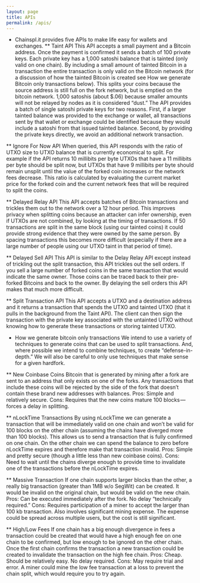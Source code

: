 ```yaml
---
layout: page
title: APIs
permalink: /apis/
---
```

* Chainspl.it provides five APIs to make life easy for wallets and exchanges.
** Taint API
This API accepts a small payment and a Bitcoin address. Once the payment is confirmed it sends a batch of 100 private keys. Each private key has a 1,000 satoshi balance that is tainted (only valid on one chain). By including a small amount of tainted Bitcoin in a transaction the entire transaction is only valid on the Bitcoin network (for a discussion of how the tainted Bitcoin is created see How we generate Bitcoin only transactions below). This splits your coins because the source address is still full on the fork network, but is emptied on the bitcoin network. 1,000 satoshis (about $.06) because smaller amounts will not be relayed by nodes as it is considered “dust.”
The API provides a batch of single satoshi private keys for two reasons. First, if a larger tainted balance was provided to the exchange or wallet, all transactions sent by that wallet or exchange could be identified because they would include a satoshi from that issued tainted balance. Second, by providing the private keys directly, we avoid an additional network transaction.

** Ignore For Now API
When queried, this API responds with the ratio of UTXO size to UTXO balance that is currently economical to split. For example if the API returns 10 millibits per byte UTXOs that have a 11 millibits per byte should be split now, but UTXOs that have 9 millibits per byte should remain unsplit until the value of the forked coin increases or the network fees decrease.
This ratio is calculated by evaluating the current market price for the forked coin and the current network fees that will be required to split the coins.

** Delayed Relay API
This API accepts batches of Bitcoin transactions and trickles them out to the network over a 12 hour period. This improves privacy when splitting coins because an attacker can infer ownership, even if UTXOs are not combined, by looking at the timing of transactions. If 50 transactions are split in the same block (using our tainted coins) it could provide strong evidence that they were owned by the same person. By spacing transactions this becomes more difficult (especially if there are a large number of people using our UTXO taint in that period of time).

** Delayed Sell API
This API is similar to the Delay Relay API except instead of trickling out the split transaction, this API trickles out the sell orders. If you sell a large number of forked coins in the same transaction that would indicate the same owner. Those coins can be traced back to their pre-forked Bitcoins and back to the owner. By delaying the sell orders this API makes that much more difficult.

** Split Transaction API
This API accepts a UTXO and a destination address and it returns a transaction that spends the UTXO and tainted UTXO (that it pulls in the background from the Taint API). The client can then sign the transaction with the private key associated with the untainted UTXO without knowing how to generate these transactions or storing tainted UTXO.

* How we generate bitcoin only transactions
We intend to use a variety of techniques to generate coins that can be used to split transactions. And, where possible we intend to combine techniques, to create “defense-in-depth.” We will also be careful to only use techniques that make sense for a given hardfork. 

** New Coinbase Coins
Bitcoin that is generated by mining after a fork are sent to an address that only exists on one of the forks. Any transactions that include these coins will be rejected by the side of the fork that doesn’t contain these brand new addresses with balances.
Pros: Simple and relatively secure.
Cons: Requires that the new coins mature 100 blocks — forces a delay in splitting.


** nLockTime Transactions
By using nLockTime we can generate a transaction that will be immediately valid on one chain and won’t be valid for 100 blocks on the other chain (assuming the chains have diverged more than 100 blocks). This allows us to send a transaction that is fully confirmed on one chain. On the other chain we can spend the balance to zero before nLockTime expires and therefore make that transaction invalid. 
Pros: Simple and pretty secure (though a little less than new coinbase coins).
Cons: Need to wait until the chains diverge enough to provide time to invalidate one of the transactions before the nLockTime expires.


** Massive Transaction
If one chain supports larger blocks than the other, a really big transaction (greater than 1MB w/o SegWit) can be created. It would be invalid on the original chain, but would be valid on the new chain. 
Pros: Can be executed immediately after the fork. No delay “technically required.”
Cons: Requires participation of a miner to accept the larger than 100 kb transaction. Also involves significant mining expense. The expense could be spread across multiple users, but the cost is still significant.

** High/Low Fees
If one chain has a big enough divergence in fees a transaction could be created that would have a high enough fee on one chain to be confirmed, but low enough to be ignored on the other chain. Once the first chain confirms the transaction a new transaction could be created to invalidate the transaction on the high fee chain.
Pros: Cheap. Should be relatively easy. No delay required.
Cons: May require trial and error. A miner could mine the low fee transaction at a loss to prevent the chain split, which would require you to try again.
